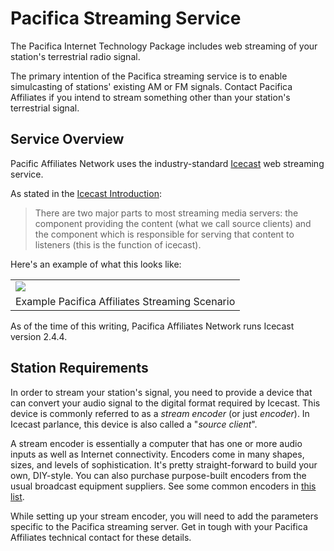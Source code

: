 <!--
---
	title: Pacifica Streaming Service
	author: David Klann <dklann@broadcasttool.com>
	date: Mon Mar 13 12:12:22 PM CDT 2023
---
-->
<!-- Create formatted output with one of these commands:
	pandoc --toc --standalone --self-contained -f markdown -t html -o index.html index.md
	pandoc --toc --standalone --self-contained -f markdown -t latex -o index.pdf index.md
-->
# Pacifica Streaming Service #

The Pacifica Internet Technology Package includes web streaming of your
station's terrestrial radio signal.

The primary intention of the Pacifica streaming service is to enable
simulcasting of stations' existing AM or FM signals. Contact Pacifica Affiliates
if you intend to stream something other than your station's terrestrial signal.

<!--toc-->

## Service Overview ##

Pacific Affiliates Network uses the industry-standard
[Icecast](https://icecast.org/) web streaming service.

As stated in the
[Icecast Introduction](https://icecast.org/docs/icecast-2.4.1/introduction.html):

> There are two major parts to most streaming media servers: the component
> providing the content (what we call source clients) and the component which
> is responsible for serving that content to listeners (this is the function
> of icecast).

Here's an example of what this looks like:

<table>
 <tr>
  <td width="100%"><img src="../../images/icecast-streaming.png" /></td>
 </tr>
 <tr>
  <td>Example Pacifica Affiliates Streaming Scenario</td>
 </tr>
</table>

As of the time of this writing, Pacifica Affiliates Network runs Icecast version
2.4.4.

## Station Requirements ##

In order to stream your station's signal, you need to provide a device that can
convert your audio signal to the digital format required by Icecast. This device
is commonly referred to as a _stream encoder_ (or just _encoder_). In Icecast
parlance, this device is also called a "_source client_".

A stream encoder is essentially a computer that has one or more audio inputs as
well as Internet connectivity. Encoders come in many shapes, sizes, and levels
of sophistication. It's pretty straight-forward to build your own, DIY-style.
You can also purchase purpose-built encoders from the usual broadcast equipment
suppliers. See some common encoders in [this list](encoders.md).

While setting up your stream encoder, you will need to add the parameters
specific to the Pacifica streaming server. Get in tough with your Pacifica
Affiliates technical contact for these details.

